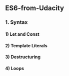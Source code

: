 ## ES6-from-Udacity
### 1. Syntax
#### 1) Let and Const
#### 2) Template Literals
#### 3) Destructuring
#### 4) Loops

